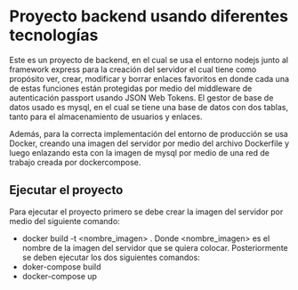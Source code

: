 # Proyecto backend usando diferentes tecnologías
Este es un proyecto de backend, en el cual se usa el entorno nodejs junto al framework express para la creación del servidor el cual tiene como propósito ver, crear, modificar y borrar enlaces favoritos en donde cada una de estas funciones están protegidas por medio del middleware de autenticación passport usando JSON Web Tokens.
El gestor de base de datos usado es mysql, en el cual se tiene una base de datos con dos tablas, tanto para el almacenamiento de usuarios y enlaces.

Además, para la correcta implementación del entorno de producción se usa Docker, creando una imagen del servidor por medio del archivo Dockerfile y luego enlazando esta con la imagen de mysql por medio de una red de trabajo creada por dockercompose.

## Ejecutar el proyecto
Para ejecutar el proyecto primero se debe crear la imagen del servidor por medio del siguiente comando:
- docker build -t <nombre_imagen> .
Donde <nombre_imagen> es el nombre de la imagen del servidor que se quiera colocar.
Posteriormente se deben ejecutar los dos siguientes comandos:
- doker-compose build
- docker-compose up

